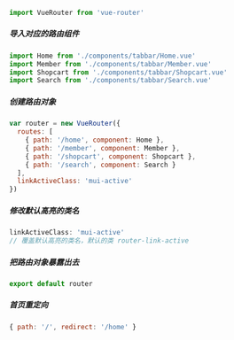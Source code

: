 ```js
import VueRouter from 'vue-router'
```

##### 导入对应的路由组件

```js
import Home from './components/tabbar/Home.vue'
import Member from './components/tabbar/Member.vue'
import Shopcart from './components/tabbar/Shopcart.vue'
import Search from './components/tabbar/Search.vue'
```

##### 创建路由对象

```javascript
var router = new VueRouter({
  routes: [
    { path: '/home', component: Home },
    { path: '/member', component: Member },
    { path: '/shopcart', component: Shopcart },
    { path: '/search', component: Search }
  ],
  linkActiveClass: 'mui-active'
})
```

##### 修改默认高亮的类名

```js
linkActiveClass: 'mui-active'
// 覆盖默认高亮的类名，默认的类 router-link-active
```

##### 把路由对象暴露出去

```js
export default router
```

##### 首页重定向

```js
{ path: '/', redirect: '/home' }
```

